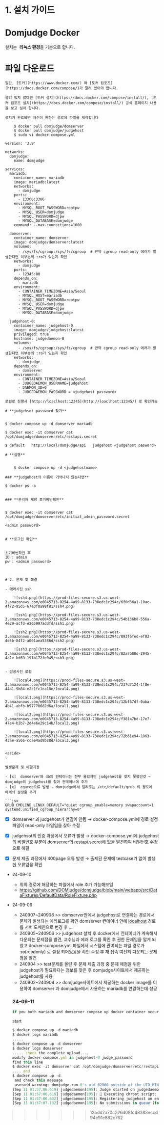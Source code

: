 
# 1. 설치 가이드


# **Domjudge Docker**
설치는  **리눅스 환경**을 기본으로 합니다.
# **파일 다운로드**
    
    일단, [도커](https://www.docker.com/) 와 [도커 컴포즈](https://docs.docker.com/compose/)가 깔려 있어야 합니다.
    
    깔려 있지 않다면 [도커 설치](https://docs.docker.com/compose/install/), [도커 컴포즈 설치](https://docs.docker.com/compose/install/) 공식 홈페이지 내용을 보고 설치 합니다.
    
    설치가 완료되면 자신이 원하는 경로에 파일을 제작합니다
    
```
    $ docker pull domjudge/domserver
    $ docker pull domjudge/judgehost
    $ sudo vi docker-compose.yml
```
    version: '3.9'
    
    networks:
      domjudge:
        name: domjudge
    
    services:
      mariadb:
        container_name: mariadb
        image: mariadb:latest
        networks:
          - domjudge
        ports:
          - 13306:3306
        environment:
          - MYSQL_ROOT_PASSWORD=rootpw
          - MYSQL_USER=domjudge
          - MYSQL_PASSWORD=djpw
          - MYSQL_DATABASE=domjudge
        command: --max-connections=1000
    
      domserver:
        container_name: domserver
        image: domjudge/domserver:latest
        volumes:
          - /sys/fs/cgroup:/sys/fs/cgroup  # 만약 cgroup read-only 에러가 발생한다면 이부분의 :ro가 있는지 확인
        networks:
          - domjudge
        ports:
          - 12345:80
        depends_on:
          - mariadb
        environment:
          - CONTAINER_TIMEZONE=Asia/Seoul
          - MYSQL_HOST=mariadb
          - MYSQL_ROOT_PASSWORD=rootpw
          - MYSQL_USER=domjudge
          - MYSQL_PASSWORD=djpw
          - MYSQL_DATABASE=domjudge
    
      judgehost-0:
        container_name: judgehost-0
        image: domjudge/judgehost:latest
        privileged: true
        hostname: judgedaemon-0
        volumes:
          - /sys/fs/cgroup:/sys/fs/cgroup  # 만약 cgroup read-only 에러가 발생한다면 이부분의 :ro가 있는지 확인
        networks:
          - domjudge
        depends_on:
          - domserver
        environment:
          - CONTAINER_TIMEZONE=Asia/Seoul
          - JUDGEDAEMON_USERNAME=judgehost
          - DAEMON_ID=0
          - JUDGEDAEMON_PASSWORD = <judgehost password>
```
로컬로 진행시 [http://loaclhost:12345](http://loaclhost:12345/) 로 확인가능
    
# **judgehsot password 찾기**
    
```
    $ docker compose up -d domserver mariadb
    
    $ docker exec -it domserver cat /opt/domjudge/domserver/etc/restapi.secret
    
    $ default	http://local/domjudge/api	judgehost <judgehost pasword>
```
# **실행**
    

    $ docker compose up -d <judgehostname>
    
### **judgehost의 이름이 기억나지 않는다면**

```
    $ docker ps -a
```

### **관리자 계정 초기비번확인**
    
```
    $ docker exec -it domserver cat /opt/domjudge/domserver/etc/initial_admin_password.secret
    
    <admin password>
```
    
# **로그인 확인**
    
```
    초기비번확인 후
    ID : admin
    pw : <admin password>
```
    

# 2. 문제 및 해결

- 에러사진 ssh
    
    ![ssh4.png](https://prod-files-secure.s3.us-west-2.amazonaws.com/e0045713-8254-4a99-8133-738edc1c294c/6f0d36a1-10ac-4f72-95d5-67e3f0a99f81/ssh4.png)
    
    ![ssh1.png](https://prod-files-secure.s3.us-west-2.amazonaws.com/e0045713-8254-4a99-8133-738edc1c294c/54b136b8-556a-4e29-acfd-e265997addfd/ssh1.png)
    
    ![ssh2.png](https://prod-files-secure.s3.us-west-2.amazonaws.com/e0045713-8254-4a99-8133-738edc1c294c/893f6fed-ef03-4e5b-84f2-a001aea5386d/ssh2.png)
    
    ![ssh3.png](https://prod-files-secure.s3.us-west-2.amazonaws.com/e0045713-8254-4a99-8133-738edc1c294c/82a7b80d-2945-4a2e-bd69-191b172fe049/ssh3.png)
    

- 성공사진 로컬
    
    ![local4.png](https://prod-files-secure.s3.us-west-2.amazonaws.com/e0045713-8254-4a99-8133-738edc1c294c/237d7124-1f8e-44a1-9b84-e2c1fc1ca18e/local4.png)
    
    ![local1.png](https://prod-files-secure.s3.us-west-2.amazonaws.com/e0045713-8254-4a99-8133-738edc1c294c/12bf67df-0aba-4b41-abfb-b97778682d6a/local1.png)
    
    ![local2.png](https://prod-files-secure.s3.us-west-2.amazonaws.com/e0045713-8254-4a99-8133-738edc1c294c/f381a7bd-17e7-47e4-b2b7-2d4e6e29c14b/local2.png)
    
    ![local3.png](https://prod-files-secure.s3.us-west-2.amazonaws.com/e0045713-8254-4a99-8133-738edc1c294c/72b61e94-1863-43ae-a566-ccae4ad8b28d/local3.png)
    

<aside>
💡

발생문제 및 해결과정

- [x]  domserver와 db의 컨테이너는 전부 올렸지만 judgehost를 찾지 못했던것 → domjudge의 judgehost를 찾아 컨테이너에 추가
- [x]  cgurop오류 발생 → domjudge에서 알려주는 /etc/default/grub 의 경로에  아래의 설정을 추가

```jsx
GRUB_CMDLINE_LINUX_DEFAULT="quiet cgroup_enable=memory swapaccount=1 systemd.unified_cgroup_hierarchy=0"
```

- [x]  domserver 과 judgehost가 연결이 안됨 → docker-compose.yml에 경로 설정 파일이 read-only 파일임을 찾아 수정
- [x]  judgehsot의 인증 과정에서 오류가 발생 → docker-compose.yml에 judgehost의 비밀번호 부분이 domserver의 restapi.secret에 있을 발견하여 비빌번호 수정으로  해결
- [x]  문제 제출 과정에서 400page 오류 발생 → 출제된 문제에 testcase가 없어 발생한 오류임을 확인

 

</aside>

- 24-09-10
    - 위의 경로에 해당하는 파일에서 role 추가 가능해보임
    - https://github.com/DOMjudge/domjudge/blob/main/webapp/src/DataFixtures/DefaultData/RoleFixture.php
- 24-09-09
    - 240907~240908 >> domserver안에서 judgehost로 연결하는 경로에서 문제가 발생되는 에러로그를 확인 domserver 컨테이너 안에  [localhost](http://localhost) 경로를 서버 도메인으로 변경  후 …
    - 240905~240906 >> judgehost 설치 후 docker에서 컨테이너가 계속해서 다운되는 문제점을 발견, 교수님과 에러 로그를 확인 후 권한 문제임을 알게 되었고 docker-compose.yml 파일에서 시스템에 관여되는 파일 경로가 :ro(readonly) 로 설정 되어있음을 확인 수정 후 재 접속 여전히 다운되는 문제점을 발견
    - 240904 >> test문제를 올린 후 문제 제출 과정 중 문제 채점을 위한 judgehost가 필요하다는 정보를 찾은 후 domjudge사이트에서 제공하는 judgehost를 사용
    - 240902~240904 >> domjudge사이트에서 제공하는 docker image를 이용하여 domserver 과 domjudge에서 사용하는 mariadb를 연결하는데 성공
    
    ### 24-09-11
    
    ```bash
    if you both mariadb and domserver compose up docker container occured error you can tried //분리 해서 해보세요
    ```
    
    start
    
    ```jsx
    $ docker compose up -d mariadb 
    $ docker logs mariadb
    .....
    $ docker compose up -d domserver
    $ docker logs domserver
    ..... check the complete upload....
    modify docker-compose.yml in judgehost-0 judge_password
    find this line
    $ docker exec -it domserver cat /opt/domjudge/domserver/etc/restapi.secret
    .... and
    $ docker compose up -d
     and check this message
     useradd warning: domjudge-run-0's uid 62860 outside of the UID_MIN 1000 and UID_MAX 60000 range.
    [Sep 11 01:57:06.619] judgedaemon[195]: Judge started on judgedaemon-0-0 [DOMjudge/8.2.3]
    [Sep 11 01:57:06.619] judgedaemon[195]: 🔏 Executing chroot script: 'chroot-startstop.sh check'
    [Sep 11 01:57:06.632] judgedaemon[195]: Registering judgehost on endpoint default: http://domserver/api/v4
    [Sep 11 01:57:07.132] judgedaemon[195]: No submissions in queue (for endpoint default), waiting...
    ```
>>>>>>> 12bdd2a70c226d08fc48383eccd94e91e882c762
